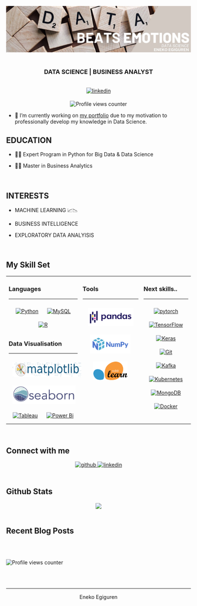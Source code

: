 <div id="header" align="center">
  <img src="https://github.com/enekoegiguren/enekoegiguren/blob/main/png/Data_page.jpeg" width="1000"/>
</div>

<br/> 


  
### **<div align="center"> DATA SCIENCE | BUSINESS ANALYST</div>**  


<br/> 

<div align="center">
</a>
<a href="https://linkedin.com/in/enekoegiguren" target="_blank">
<img src=https://img.shields.io/badge/linkedin-%231E77B5.svg?&style=for-the-badge&logo=linkedin&logoColor=white alt=linkedin style="margin-bottom: 5px;" />
</a> 

![Profile views counter](https://komarev.com/ghpvc/?username=enekoegiguren&&style=flat-square) 


<div align="left">
  
- 🔭 I’m currently working on [my portfolio](https://github.com/enekoegiguren?tab=repositories) due to my motivation to professionally develop my knowledge in Data Science.
  

## **<div align="left"> EDUCATION</div>**  
  

- 🧑‍🎓 Expert Program in Python for Big Data & Data Science

  
  

- 🧑‍🎓 Master in Business Analytics
  
<br/>  
  
## **<div align="left"> INTERESTS</div>**  

- MACHINE LEARNING 📈📉 


- BUSINESS INTELLIGENCE


- EXPLORATORY DATA ANALYISIS
  
  

<br/>  


## My Skill Set  
<table><tr><td valign="top" width="40%">



### Languages
---
<div align="center">  
<a href="https://www.python.org/" target="_blank"><img style="margin: 10px" src="https://profilinator.rishav.dev/skills-assets/python-original.svg" alt="Python" height="50" /></a>  
<a href="https://www.mysql.com/" target="_blank"><img style="margin: 10px" src="https://profilinator.rishav.dev/skills-assets/mysql-original-wordmark.svg" alt="MySQL" height="50" /></a>  
<a href="https://www.r-project.org/" target="_blank"><img style="margin: 10px" src="https://profilinator.rishav.dev/skills-assets/r.svg" alt="R" height="50" /></a>  
</div>

### Data Visualisation 
---
<div align="center">  
<a href="https://matplotlib.org/" target="_blank"><img style="margin: 10px" src="https://github.com/enekoegiguren/enekoegiguren/blob/main/png/Matplotlib.svg.png" alt="Power Bi" height="40" /></a>
<a href="https://seaborn.pydata.org/" target="_blank"><img style="margin: 10px" src="https://github.com/enekoegiguren/enekoegiguren/blob/main/png/seaborn.svg.png" alt="Power Bi" height="50" /></a> 
<a href="https://www.tableau.com/" target="_blank"><img style="margin: 10px" src="https://profilinator.rishav.dev/skills-assets/tableau.svg" alt="Tableau" height="50" /></a>  
<a href="https://powerbi.microsoft.com/en-us/" target="_blank"><img style="margin: 10px" src="https://profilinator.rishav.dev/skills-assets/powerbi.png" alt="Power Bi" height="50" /></a>  


</td><td valign="top" width="33%">

  
### Tools
---
<div align="center">  
<a href="https://pandas.pydata.org/" target="_blank"><img style="margin: 10px" src="https://github.com/enekoegiguren/enekoegiguren/blob/main/png/Pandas_logo.svg.png" alt="R" height="50" /></a>  
<a href="https://numpy.org/" target="_blank"><img style="margin: 10px" src="https://github.com/enekoegiguren/enekoegiguren/blob/main/png/NumPy.svg.png" alt="R" height="50" /></a>  
<a href="https://scikit-learn.org/stable/" target="_blank"><img style="margin: 10px" src="https://github.com/enekoegiguren/enekoegiguren/blob/main/png/Scikit_learn.svg.png" alt="R" height="50" /></a>  
</div>


</td><td valign="top" width="33%">



### Next skills..   
---
<div align="center">  
<a href="https://pytorch.org/" target="_blank"><img style="margin: 10px" src="https://profilinator.rishav.dev/skills-assets/pytorch-icon.svg" alt="pytorch" height="50" /></a>  
<a href="https://www.tensorflow.org/" target="_blank"><img style="margin: 10px" src="https://profilinator.rishav.dev/skills-assets/tensorflow-icon.svg" alt="TensorFlow" height="50" /></a>  
<a href="https://keras.io/" target="_blank"><img style="margin: 10px" src="https://profilinator.rishav.dev/skills-assets/keras.png" alt="Keras" height="50" /></a>  
<a href="https://github.com/" target="_blank"><img style="margin: 10px" src="https://profilinator.rishav.dev/skills-assets/git-scm-icon.svg" alt="Git" height="50" /></a>  
<a href="https://kafka.apache.org/" target="_blank"><img style="margin: 10px" src="https://profilinator.rishav.dev/skills-assets/apache_kafka-icon.svg" alt="Kafka" height="50" /></a>  
<a href="https://kubernetes.io/" target="_blank"><img style="margin: 10px" src="https://profilinator.rishav.dev/skills-assets/kubernetes-icon.svg" alt="Kubernetes" height="50" /></a>  
<a href="https://www.mongodb.com/" target="_blank"><img style="margin: 10px" src="https://profilinator.rishav.dev/skills-assets/mongodb-original-wordmark.svg" alt="MongoDB" height="50" /></a>  
<a href="https://www.docker.com/" target="_blank"><img style="margin: 10px" src="https://profilinator.rishav.dev/skills-assets/docker-original-wordmark.svg" alt="Docker" height="50" /></a>  
</div>

</td></tr></table>  

<br/>  


## Connect with me  


<div align="center">
<a href="https://github.com/enekoegiguren" target="_blank">
<img src=https://img.shields.io/badge/github-%2324292e.svg?&style=for-the-badge&logo=github&logoColor=white alt=github style="margin-bottom: 5px;" />
</a>
<a href="https://linkedin.com/in/enekoegiguren" target="_blank">
<img src=https://img.shields.io/badge/linkedin-%231E77B5.svg?&style=for-the-badge&logo=linkedin&logoColor=white alt=linkedin style="margin-bottom: 5px;" />
</a>  
</div>  
  

<br/>  


## Github Stats  
<div align="center"><img src="https://github-readme-stats.vercel.app/api?username=enekoegiguren&show_icons=true&count_private=true&hide_border=true&theme=prussian" align="center" /></div>  

<br/>  


## Recent Blog Posts  
<!-- BLOG-POST-LIST:START -->  

<!-- BLOG-POST-LIST:END -->  

<br/>  

  

<br/>  

![Profile views counter](https://komarev.com/ghpvc/?username=enekoegiguren&&style=flat-square)  
  

<br/>  


<br />

----
<div align="center">Eneko Egiguren
